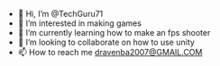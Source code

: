 - 👋 Hi, I’m @TechGuru71
- 👀 I’m interested in making games
- 🌱 I’m currently learning how to make an fps shooter
- 💞️ I’m looking to collaborate on how to use unity
- 📫 How to reach me dravenba2007@GMAIL.COM

<!---
TechGuru71/TechGuru71 is a ✨ special ✨ repository because its `README.md` (this file) appears on your GitHub profile.
You can click the Preview link to take a look at your changes.
--->
